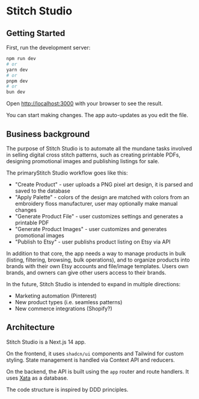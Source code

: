 # Stitch Studio

## Getting Started

First, run the development server:

```bash
npm run dev
# or
yarn dev
# or
pnpm dev
# or
bun dev
```

Open [http://localhost:3000](http://localhost:3000) with your browser to see the result.

You can start making changes. The app auto-updates as you edit the file.

## Business background

The purpose of Stitch Studio is to automate all the mundane tasks involved in selling digital cross stitch patterns, such as creating printable PDFs, designing promotional images and publishing listings for sale.

The primaryStitch Studio workflow goes like this:

- "Create Product" - user uploads a PNG pixel art design, it is parsed and saved to the database
- "Apply Palette" - colors of the design are matched with colors from an embroidery floss manufacturer, user may optionally make manual changes
- "Generate Product File" - user customizes settings and generates a printable PDF
- "Generate Product Images" - user customizes and generates promotional images
- "Publish to Etsy" - user publishs product listing on Etsy via API

In addition to that core, the app needs a way to manage products in bulk (listing, filtering, browsing, bulk operations), and to organize products into brands with their own Etsy accounts and file/image templates. Users own brands, and owners can give other users access to their brands.

In the future, Stitch Studio is intended to expand in multiple directions:
- Marketing automation (Pinterest)
- New product types (i.e. seamless patterns)
- New commerce integrations (Shopify?)

## Architecture

Stitch Studio is a Next.js 14 app.

On the frontend, it uses `shadcn/ui` components and Tailwind for custom styling. State management is handled via Context API and reducers.

On the backend, the API is built using the `app` router and route handlers. It uses [Xata](https://xata.io) as a database.

The code structure is inspired by DDD principles.